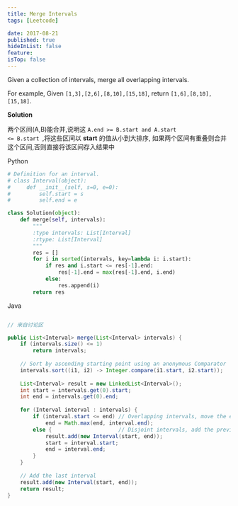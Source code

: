 ```yaml
---
title: Merge Intervals
tags: [Leetcode]

date: 2017-08-21
published: true
hideInList: false
feature: 
isTop: false
---
```








Given a collection of intervals, merge all overlapping intervals.

For example,
Given <code>[1,3],[2,6],[8,10],[15,18]</code>,
return <code>[1,6],[8,10],[15,18]</code>.

**Solution**

两个区间(A,B)能合并,说明这 <code>A.end >= B.start and A.start <= B.start </code>,将这些区间以 **start** 的值从小到大排序,
如果两个区间有重叠则合并这个区间,否则直接将该区间存入结果中


Python 

```python
# Definition for an interval.
# class Interval(object):
#     def __init__(self, s=0, e=0):
#         self.start = s
#         self.end = e

class Solution(object):
    def merge(self, intervals):
        """
        :type intervals: List[Interval]
        :rtype: List[Interval]
        """
        res = []
        for i in sorted(intervals, key=lambda i: i.start):
            if res and i.start <= res[-1].end:
                res[-1].end = max(res[-1].end, i.end)
            else:
                res.append(i)
        return res
```


Java

```java

// 来自讨论区

public List<Interval> merge(List<Interval> intervals) {
    if (intervals.size() <= 1)
        return intervals;
    
    // Sort by ascending starting point using an anonymous Comparator
    intervals.sort((i1, i2) -> Integer.compare(i1.start, i2.start));
    
    List<Interval> result = new LinkedList<Interval>();
    int start = intervals.get(0).start;
    int end = intervals.get(0).end;
    
    for (Interval interval : intervals) {
        if (interval.start <= end) // Overlapping intervals, move the end if needed
            end = Math.max(end, interval.end);
        else {                     // Disjoint intervals, add the previous one and reset bounds
            result.add(new Interval(start, end));
            start = interval.start;
            end = interval.end;
        }
    }
    
    // Add the last interval
    result.add(new Interval(start, end));
    return result;
}
```